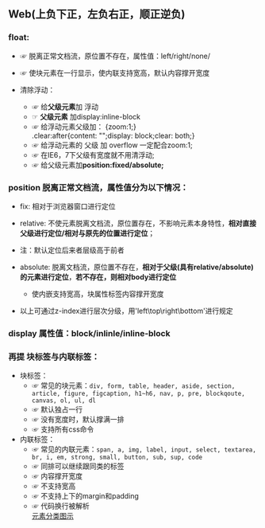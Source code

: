 ## Web(上负下正，左负右正，顺正逆负)

### float:
+ ☞ 脱离正常文档流，原位置不存在，属性值：left/right/none/
+ ☞ 使块元素在一行显示，使内联支持宽高，默认内容撑开宽度

+ 清除浮动：
    - ☞ 给**父级元素**加 浮动
    - ☞ **父级元素** 加display:inline-block
    - ☞ 给浮动元素父级加：
      {zoom:1;}  
      .clear:after{content: "";display: block;clear: both;}
    - ☞ 给浮动元素的 父级 加  overflow 一定配合zoom:1;
    - ☞ 在IE6，7下父级有宽度就不用清浮动;
    - ☞ 给父级元素加**position:fixed/absolute;**

### position 脱离正常文档流，属性值分为以下情况：
+ fix: 相对于浏览器窗口进行定位

+ relative: 不使元素脱离文档流，原位置存在，不影响元素本身特性，**相对直接父级进行定位/相对与原先的位置进行定位**；

+ 注：默认定位后来者层级高于前者

+ absolute: 脱离文档流，原位置不存在，**相对于父级(具有relative/absolute)的元素进行定位**，**若不存在，则相对body进行定位**
    - 使内嵌支持宽高，块属性标签内容撑开宽度

+ 以上可通过z-index进行层次分级，用'left\top\right\bottom'进行规定

### display 属性值：block/inlinle/inline-block

### 再提 块标签与内联标签：
+ 块标签：
  - ☞ 常见的块元素：`div, form, table, header, aside, section, article, figure, figcaption, h1~h6, nav, p, pre, blockqoute, canvas, ol, ul, dl`
  - ☞ 默认独占一行 
  - ☞ 没有宽度时，默认撑满一排
  - ☞ 支持所有css命令
+ 内联标签：
  - ☞ 常见的内联元素：`span, a, img, label, input, select, textarea, br, i, em, strong, small, button, sub, sup, code`
  - ☞ 同排可以继续跟同类的标签
  - ☞ 内容撑开宽度
  - ☞ 不支持宽高
  - ☞ 不支持上下的margin和padding
  - ☞ 代码换行被解析  
[元素分类图示](./HTML/元素分类.png)



